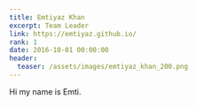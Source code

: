 ```yaml
---
title: Emtiyaz Khan
excerpt: Team Leader
link: https://emtiyaz.github.io/
rank: 1
date: 2016-10-01 00:00:00
header:
  teaser: /assets/images/emtiyaz_khan_200.png
---
```


Hi my name is Emti.
